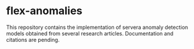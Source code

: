 # flex-anomalies

This repository contains the implementation of servera anomaly detection models obtained from several research articles. Documentation and citations are pending.
